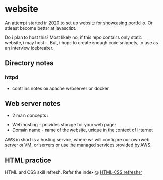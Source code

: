 # website
An attempt started in 2020 to set up website for showcasing portfolio. Or atleast become better
at javascript. 

Do i plan to host this? Most likely no, if this repo contains only static website, i may host it.
But, i hope to create enough code snippets, to use as an interview icebreaker.

## Directory notes

### httpd
* contains notes on apache webserver on docker

## Web server notes

* 2 main concepts :
 - Web hosting - provides storage for your web pages
 - Domain name - name of the website, unique in the context of internet
 
AWS in short is a hosting service, where we will configure our own web server or VM, or servers or 
use the managed services provided by AWS.

## HTML practice

HTML and CSS skill refresh. Refer the index @ [HTML-CSS refresher](html_practice/README.md)
